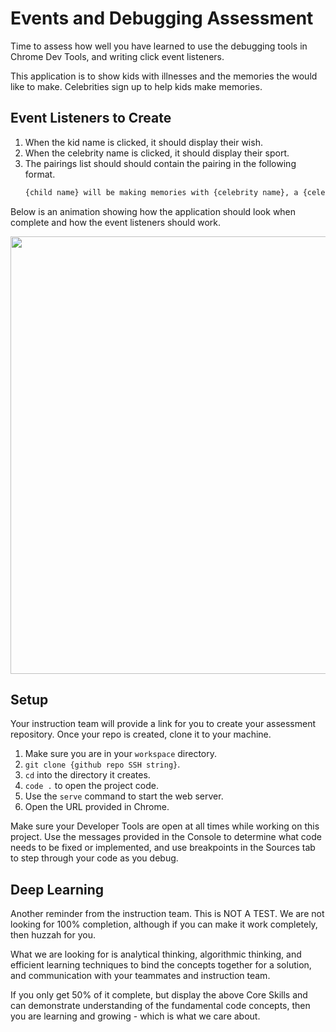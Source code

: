 # Events and Debugging Assessment

Time to assess how well you have learned to use the debugging tools in Chrome Dev Tools, and writing click event listeners.

This application is to show kids with illnesses and the memories the would like to make. Celebrities sign up to help kids make memories.

## Event Listeners to Create

1. When the kid name is clicked, it should display their wish.
1. When the celebrity name is clicked, it should display their sport.
1. The pairings list should should contain the pairing in the following format.
    ```html
    {child name} will be making memories with {celebrity name}, a {celebrity sport} star, by {child wish}
    ```

Below is an animation showing how the application should look when complete and how the event listeners should work.

<img src="https://raw.githubusercontent.com/nashville-software-school/client-side-mastery/master/book-4-deshawns-dog-walking/chapters/images/debugging-events-assessment.gif" width="700px">

## Setup

Your instruction team will provide a link for you to create your assessment repository. Once your repo is created, clone it to your machine.

1. Make sure you are in your `workspace` directory.
1. `git clone {github repo SSH string}`.
1. `cd` into the directory it creates.
1. `code .` to open the project code.
1. Use the `serve` command to start the web server.
1. Open the URL provided in Chrome.

Make sure your Developer Tools are open at all times while working on this project. Use the messages provided in the Console to determine what code needs to be fixed or implemented, and use breakpoints in the Sources tab to step through your code as you debug.

## Deep Learning

Another reminder from the instruction team. This is NOT A TEST. We are not looking for 100% completion, although if you can make it work completely, then huzzah for you.

What we are looking for is analytical thinking, algorithmic thinking, and efficient learning techniques to bind the concepts together for a solution, and communication with your teammates and instruction team.

If you only get 50% of it complete, but display the above Core Skills and can demonstrate understanding of the fundamental code concepts, then you are learning and growing - which is what we care about.
